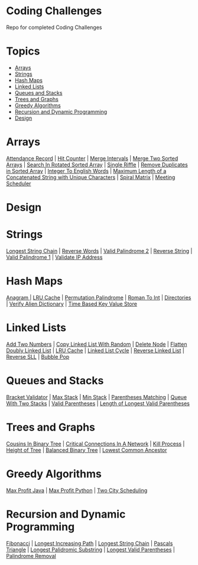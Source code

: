 # Coding Challenges
Repo for completed Coding Challenges

# Topics 
- [Arrays](#arrays)
- [Strings](#strings)
- [Hash Maps](#hash-maps)
- [Linked Lists](#linked-lists)
- [Queues and Stacks](#queues-and-stacks)
- [Trees and Graphs](#trees-and-graphs)
- [Greedy Algorithms](#greedy-algorithms)
- [Recursion and Dynamic Programming](#recursion-and-dynamic-programming)
- [Design](#design)


# Arrays

[Attendance Record](https://github.com/salonishah331/CodingChallenges/blob/master/Arrays/AttendanceRecord.py) | 
[Hit Counter](https://github.com/salonishah331/CodingChallenges/blob/master/Arrays/HitCounter.py) |
[Merge Intervals](https://github.com/salonishah331/CodingChallenges/blob/master/Arrays/MergeIntervals.py) |
[Merge Two Sorted Arrays](https://github.com/salonishah331/CodingChallenges/blob/master/Arrays/MergeTwoSortedArrays.py) |
[Search In Rotated Sorted Array](https://github.com/salonishah331/CodingChallenges/blob/master/Arrays/SearchInRotatedSortedArray.py) |
[Single Riffle](https://github.com/salonishah331/CodingChallenges/blob/master/Arrays/SingleRiffle.py) |
[Remove Duplicates in Sorted Array](https://github.com/salonishah331/CodingChallenges/blob/master/Arrays/removeDuplicates.py) |
[Integer To English Words](https://github.com/salonishah331/CodingChallenges/blob/master/Arrays/IntegerToEnglishWords.py) |
[Maximum Length of a Concatenated String with Unique Characters](https://github.com/salonishah331/CodingChallenges/blob/master/Arrays/MaximumLengthofaConcatenatedStringwithUniqueCharacters.py) | 
[Spiral Matrix](https://github.com/salonishah331/CodingChallenges/blob/master/Arrays/SpiralMatrix.py) |
[Meeting Scheduler](https://github.com/salonishah331/CodingChallenges/blob/master/Arrays/MeetingScheduler.py)


# Design

# Strings

[Longest String Chain](https://github.com/salonishah331/CodingChallenges/blob/master/Strings/LongestStringChain.py) |
[Reverse Words](https://github.com/salonishah331/CodingChallenges/blob/master/Strings/ReverseWords.py) |
[Valid Palindrome 2](https://github.com/salonishah331/CodingChallenges/blob/master/Strings/ValidPalindrome2.py) |
[Reverse String](https://github.com/salonishah331/CodingChallenges/blob/master/Strings/reverseString.py) | 
[Valid Palindrome 1](https://github.com/salonishah331/CodingChallenges/blob/master/Strings/validPalindrome1.py) |
[Validate IP Address](https://github.com/salonishah331/CodingChallenges/blob/master/Strings/ValidateIPAddress.py)

# Hash Maps
[Anagram ](https://github.com/salonishah331/CodingChallenges/blob/master/Hash%20Maps/Anagram.py) |
[LRU Cache](https://github.com/salonishah331/CodingChallenges/blob/master/Hash%20Maps/LRUCache.py) |
[Permutation Palindrome](https://github.com/salonishah331/CodingChallenges/blob/master/Hash%20Maps/PermutationPalindrome.py) |
[Roman To Int](https://github.com/salonishah331/CodingChallenges/blob/master/Hash%20Maps/RomanToInt.py) |
[Directories](https://github.com/salonishah331/CodingChallenges/blob/master/Hash%20Maps/directories.py) |
[Verify Alien Dictionary](https://github.com/salonishah331/CodingChallenges/blob/master/Hash%20Maps/verifyAlienDictionary.py) |
[Time Based Key Value Store](https://github.com/salonishah331/CodingChallenges/blob/master/Hash%20Maps/TimeBasedKeyValueStore.py)

# Linked Lists 

[Add Two Numbers](https://github.com/salonishah331/CodingChallenges/blob/master/Linked%20Lists/AddTwoNumbers.py) | 
[Copy Linked List With Random](https://github.com/salonishah331/CodingChallenges/blob/master/Linked%20Lists/CopyLinkedListWithRandom.py) |
[Delete Node](https://github.com/salonishah331/CodingChallenges/blob/master/Linked%20Lists/DeleteNode.py) |
[Flatten Doubly Linked List](https://github.com/salonishah331/CodingChallenges/blob/master/Linked%20Lists/FlattenDoublyLinkedList.py) |
[LRU Cache](https://github.com/salonishah331/CodingChallenges/blob/master/Linked%20Lists/LRUCache.py) |
[Linked List Cycle](https://github.com/salonishah331/CodingChallenges/blob/master/Linked%20Lists/LinkedListCycle.py) |
[Reverse Linked List](https://github.com/salonishah331/CodingChallenges/blob/master/Linked%20Lists/ReverseLinkedList.py) |
[Reverse SLL](https://github.com/salonishah331/CodingChallenges/blob/master/Linked%20Lists/ReverseSLL.py) |
[Bubble Pop](https://github.com/salonishah331/CodingChallenges/blob/master/Linked%20Lists/bubblepop.py)

# Queues and Stacks

[Bracket Validator](https://github.com/salonishah331/CodingChallenges/blob/master/Queues%20and%20Stacks/BracketValidator.py) |
[Max Stack](https://github.com/salonishah331/CodingChallenges/blob/master/Queues%20and%20Stacks/MaxStack.py) |
[Min Stack](https://github.com/salonishah331/CodingChallenges/blob/master/Queues%20and%20Stacks/MinStack.py) |
[Parentheses Matching](https://github.com/salonishah331/CodingChallenges/blob/master/Queues%20and%20Stacks/ParenthesesMatching.py) |
[Queue With Two Stacks](https://github.com/salonishah331/CodingChallenges/blob/master/Queues%20and%20Stacks/QueueWithTwoStacks.py	) |
[Valid Parentheses](https://github.com/salonishah331/CodingChallenges/blob/master/Queues%20and%20Stacks/validParentheses.py) |
[Length of Longest Valid Parentheses](https://github.com/salonishah331/CodingChallenges/blob/master/Queues%20and%20Stacks/LongestValidParenthesesLength.py)

# Trees and Graphs

[Cousins In Binary Tree](https://github.com/salonishah331/CodingChallenges/blob/master/Trees%20and%20Graphs/CousinsInBinaryTree.py) |
[Critical Connections In A Network](https://github.com/salonishah331/CodingChallenges/blob/master/Trees%20and%20Graphs/CriticalConnectionsInANetwork.py) |
[Kill Process](https://github.com/salonishah331/CodingChallenges/blob/master/Trees%20and%20Graphs/KillProcess.py) |
[Height of Tree](https://github.com/salonishah331/CodingChallenges/blob/master/Trees%20and%20Graphs/heightoftree.java) |
[Balanced Binary Tree](https://github.com/salonishah331/CodingChallenges/blob/master/Trees%20and%20Graphs/BalancedBinaryTree.py) |
[Lowest Common Ancestor](https://github.com/salonishah331/CodingChallenges/blob/master/Trees%20and%20Graphs/LowestCommonAncestor.py)

# Greedy Algorithms

[Max Profit Java](https://github.com/salonishah331/CodingChallenges/blob/master/Greedy%20Algorithms/MaxProfitJava.java) |
[Max Profit Python](https://github.com/salonishah331/CodingChallenges/blob/master/Greedy%20Algorithms/MaxProfitPython.py) |
[Two City Scheduling](https://github.com/salonishah331/CodingChallenges/blob/master/Greedy%20Algorithms/TwoCityScheduling.py)

# Recursion and Dynamic Programming


[Fibonacci](https://github.com/salonishah331/CodingChallenges/blob/master/Recursion%20and%20Dynamic%20Programming/Fibonacci.py) |
[Longest Increasing Path](https://github.com/salonishah331/CodingChallenges/blob/master/Recursion%20and%20Dynamic%20Programming/LongestIncreasingPath.py) |
[Longest String Chain](https://github.com/salonishah331/CodingChallenges/blob/master/Recursion%20and%20Dynamic%20Programming/LongestStringChain.py	) |
[Pascals Triangle](https://github.com/salonishah331/CodingChallenges/blob/master/Recursion%20and%20Dynamic%20Programming/PascalsTriangle.py) |
[Longest Palidromic Substring](https://github.com/salonishah331/CodingChallenges/blob/master/Recursion%20and%20Dynamic%20Programming/LongestPalindromicSubstring.py) |
[Longest Valid Parentheses](https://github.com/salonishah331/CodingChallenges/blob/master/Recursion%20and%20Dynamic%20Programming/LongestValidParentheses.py) |
[Palindrome Removal](https://github.com/salonishah331/CodingChallenges/blob/master/Recursion%20and%20Dynamic%20Programming/PalidromeRemoval.py)
